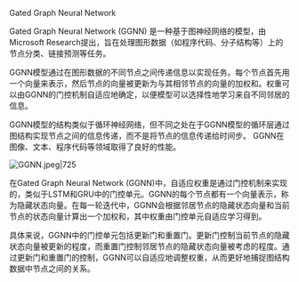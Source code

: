 Gated Graph Neural Network

Gated Graph Neural Network (GGNN) 是一种基于图神经网络的模型，由Microsoft Research提出，旨在处理图形数据（如程序代码、分子结构等）上的节点分类、链接预测等任务。

GGNN模型通过在图形数据的不同节点之间传递信息以实现任务。每个节点首先用一个向量来表示，然后节点的向量被更新为与其相邻节点的向量的加权和。权重可以由GGNN的门控机制自适应地确定，以便模型可以选择性地学习来自不同邻居的信息。

GGNN模型的结构类似于循环神经网络，但不同之处在于GGNN模型的循环层通过图结构实现节点之间的信息传递，而不是将节点的信息传递给时间步。 GGNN在图像、文本、程序代码等领域取得了良好的性能。


![GGNN.jpeg|725](https://blog95.oss-cn-beijing.aliyuncs.com/CNN/GGNN.jpeg)

在Gated Graph Neural Network (GGNN)中，自适应权重是通过门控机制来实现的，类似于LSTM和GRU中的门控单元。GGNN的每个节点都有一个向量表示，称为隐藏状态向量。在每一轮迭代中，GGNN会根据邻居节点的隐藏状态向量和当前节点的状态向量计算出一个加权和，其中权重由门控单元自适应学习得到。

具体来说，GGNN中的门控单元包括更新门和重置门。更新门控制当前节点的隐藏状态向量被更新的程度，而重置门控制邻居节点的隐藏状态向量被考虑的程度。通过更新门和重置门的控制，GGNN可以自适应地调整权重，从而更好地捕捉图结构数据中节点之间的关系。
